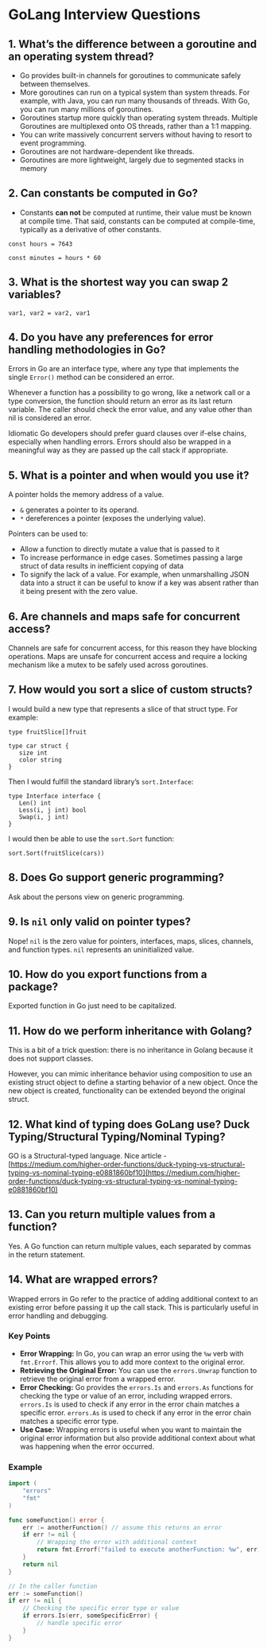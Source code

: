 # GoLang Interview Questions

## 1. What’s the difference between a goroutine and an operating system thread?

- Go provides built-in channels for goroutines to communicate safely between themselves.
- More goroutines can run on a typical system than system threads. For example, with Java, you can run many thousands of threads. With Go, you can run many millions of goroutines.
- Goroutines startup more quickly than operating system threads.
Multiple Goroutines are multiplexed onto OS threads, rather than a 1:1 mapping.
- You can write massively concurrent servers without having to resort to event programming.
- Goroutines are not hardware-dependent like threads.
- Goroutines are more lightweight, largely due to segmented stacks in memory

## 2. Can constants be computed in Go?

- Constants **can not** be computed at runtime, their value must be known at compile time. That said, constants can be computed at compile-time, typically as a derivative of other constants.

```golang
const hours = 7643

const minutes = hours * 60
```

## 3. What is the shortest way you can swap 2 variables?

```golang
var1, var2 = var2, var1
```

## 4. Do you have any preferences for error handling methodologies in Go?

Errors in Go are an interface type, where any type that implements the single `Error()` method can be considered an error.

Whenever a function has a possibility to go wrong, like a network call or a type conversion, the function should return an error as its last return variable. The caller should check the error value, and any value other than nil is considered an error.

Idiomatic Go developers should prefer guard clauses over if-else chains, especially when handling errors. Errors should also be wrapped in a meaningful way as they are passed up the call stack if appropriate.

## 5. What is a pointer and when would you use it?

A pointer holds the memory address of a value.
- `&` generates a pointer to its operand.
- `*` dereferences a pointer (exposes the underlying value).

Pointers can be used to:
- Allow a function to directly mutate a value that is passed to it
- To increase performance in edge cases. Sometimes passing a large struct of data results in inefficient copying of data
- To signify the lack of a value. For example, when unmarshalling JSON data into a struct it can be useful to know if a key was absent rather than it being present with the zero value.

## 6. Are channels and maps safe for concurrent access?

Channels are safe for concurrent access, for this reason they have blocking operations. Maps are unsafe for concurrent access and require a locking mechanism like a mutex to be safely used across goroutines.

## 7. How would you sort a slice of custom structs?

I would build a new type that represents a slice of that struct type. For example:

```golang
type fruitSlice[]fruit

type car struct {
   size int
   color string
}
```

Then I would fulfill the standard library’s `sort.Interface`:

```golang
type Interface interface {
   Len() int
   Less(i, j int) bool
   Swap(i, j int)
}
```

I would then be able to use the `sort.Sort` function:

```golang
sort.Sort(fruitSlice(cars))
```

## 8. Does Go support generic programming?

Ask about the persons view on generic programming.

## 9. Is `nil` only valid on pointer types?

Nope! `nil` is the zero value for pointers, interfaces, maps, slices, channels, and function types. `nil` represents an uninitialized value.

## 10. How do you export functions from a package?

Exported function in Go just need to be capitalized.

## 11. How do we perform inheritance with Golang?

This is a bit of a trick question: there is no inheritance in Golang because it does not support classes.

However, you can mimic inheritance behavior using composition to use an existing struct object to define a starting behavior of a new object. Once the new object is created, functionality can be extended beyond the original struct.

## 12. What kind of typing does GoLang use? Duck Typing/Structural Typing/Nominal Typing?

GO is a Structural-typed language. Nice article - [https://medium.com/higher-order-functions/duck-typing-vs-structural-typing-vs-nominal-typing-e0881860bf10](https://medium.com/higher-order-functions/duck-typing-vs-structural-typing-vs-nominal-typing-e0881860bf10)

## 13. Can you return multiple values from a function?

Yes. A Go function can return multiple values, each separated by commas in the return statement.

## 14. What are wrapped errors?

Wrapped errors in Go refer to the practice of adding additional context to an existing error before passing it up the call stack. This is particularly useful in error handling and debugging.

### Key Points

- **Error Wrapping:** In Go, you can wrap an error using the `%w` verb with `fmt.Errorf`. This allows you to add more context to the original error.
- **Retrieving the Original Error:** You can use the `errors.Unwrap` function to retrieve the original error from a wrapped error.
- **Error Checking:** Go provides the `errors.Is` and `errors.As` functions for checking the type or value of an error, including wrapped errors. `errors.Is` is used to check if any error in the error chain matches a specific error. `errors.As` is used to check if any error in the error chain matches a specific error type.
- **Use Case:** Wrapping errors is useful when you want to maintain the original error information but also provide additional context about what was happening when the error occurred.

### Example

```go
import (
    "errors"
    "fmt"
)

func someFunction() error {
    err := anotherFunction() // assume this returns an error
    if err != nil {
        // Wrapping the error with additional context
        return fmt.Errorf("failed to execute anotherFunction: %w", err)
    }
    return nil
}

// In the caller function
err := someFunction()
if err != nil {
    // Checking the specific error type or value
    if errors.Is(err, someSpecificError) {
        // handle specific error
    }
}

